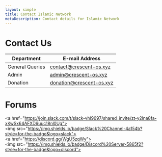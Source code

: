 ```yaml
---
layout: simple
title: Contact Islamic Network
metaDescription: Contact details for Islamic Network
---
```


# Contact Us


| Department | E-mail Address |
| --- | --- | 
| General Queries    | contact@crescent-os.xyz |
| Admin    | admin@crescent-os.xyz |
| Donation    | donation@crescent-os.xyz |


# Forums 

 
 <a href="https://join.slack.com/t/slack-vhl9697/shared_invite/zt-y2lna8fa-xKwSx64AFXD6uuc18nl0Ug"><img src="https://img.shields.io/badge/Slack%20Channel-4a154b?style=for-the-badge&logo=slack"></a> 
<a href="https://discord.gg/WgU5zqWy"><img src="https://img.shields.io/badge/Discord%20Server-5865f2?style=for-the-badge&logo=discord"></a>
